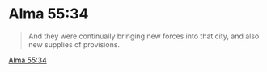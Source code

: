 # Alma 55:34

> And they were continually bringing new forces into that city, and also new supplies of provisions.

[Alma 55:34](https://www.churchofjesuschrist.org/study/scriptures/bofm/alma/55?lang=eng&id=p34#p34)


